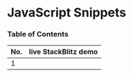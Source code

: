 # JavaScript Snippets

### Table of Contents

| No. | live StackBlitz demo | 
|---- | --------------------
|1  | |